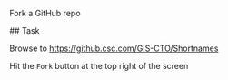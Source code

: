 Fork a GitHub repo

## Task

Browse to https://github.csc.com/GIS-CTO/Shortnames

Hit the `Fork` button at the top right of the screen
